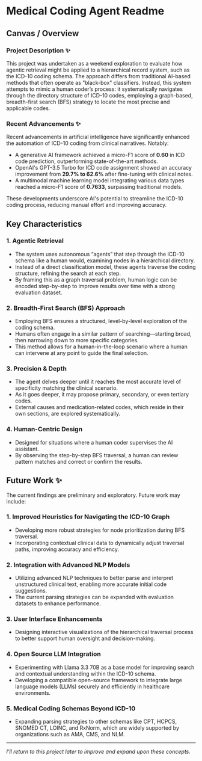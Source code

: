 # Medical Coding Agent Readme

## Canvas / Overview

### Project Description ✨
This project was undertaken as a weekend exploration to evaluate how agentic retrieval might be applied to a hierarchical record system, such as the ICD-10 coding schema. The approach differs from traditional AI-based methods that often operate as "black-box" classifiers. Instead, this system attempts to mimic a human coder’s process: it systematically navigates through the directory structure of ICD-10 codes, employing a graph-based, breadth-first search (BFS) strategy to locate the most precise and applicable codes.

### Recent Advancements ✨
Recent advancements in artificial intelligence have significantly enhanced the automation of ICD-10 coding from clinical narratives. Notably:

- A generative AI framework achieved a micro-F1 score of **0.60** in ICD code prediction, outperforming state-of-the-art methods.
- OpenAI's GPT-3.5 Turbo for ICD code assignment showed an accuracy improvement from **29.7% to 62.6%** after fine-tuning with clinical notes.
- A multimodal machine learning model integrating various data types reached a micro-F1 score of **0.7633**, surpassing traditional models.

These developments underscore AI's potential to streamline the ICD-10 coding process, reducing manual effort and improving accuracy.

## Key Characteristics

### 1. Agentic Retrieval
- The system uses autonomous “agents” that step through the ICD-10 schema like a human would, examining nodes in a hierarchical directory.
- Instead of a direct classification model, these agents traverse the coding structure, refining the search at each step.
- By framing this as a graph traversal problem, human logic can be encoded step-by-step to improve results over time with a strong evaluation dataset.

### 2. Breadth-First Search (BFS) Approach
- Employing BFS ensures a structured, level-by-level exploration of the coding schema.
- Humans often engage in a similar pattern of searching—starting broad, then narrowing down to more specific categories.
- This method allows for a human-in-the-loop scenario where a human can intervene at any point to guide the final selection.

### 3. Precision & Depth
- The agent delves deeper until it reaches the most accurate level of specificity matching the clinical scenario.
- As it goes deeper, it may propose primary, secondary, or even tertiary codes.
- External causes and medication-related codes, which reside in their own sections, are explored systematically.

### 4. Human-Centric Design
- Designed for situations where a human coder supervises the AI assistant.
- By observing the step-by-step BFS traversal, a human can review pattern matches and correct or confirm the results.

## Future Work ✨
The current findings are preliminary and exploratory. Future work may include:

### 1. Improved Heuristics for Navigating the ICD-10 Graph
- Developing more robust strategies for node prioritization during BFS traversal.
- Incorporating contextual clinical data to dynamically adjust traversal paths, improving accuracy and efficiency.

### 2. Integration with Advanced NLP Models
- Utilizing advanced NLP techniques to better parse and interpret unstructured clinical text, enabling more accurate initial code suggestions.
- The current parsing strategies can be expanded with evaluation datasets to enhance performance.

### 3. User Interface Enhancements
- Designing interactive visualizations of the hierarchical traversal process to better support human oversight and decision-making.

### 4. Open Source LLM Integration
- Experimenting with Llama 3.3 70B as a base model for improving search and contextual understanding within the ICD-10 schema.
- Developing a compatible open-source framework to integrate large language models (LLMs) securely and efficiently in healthcare environments.

### 5. Medical Coding Schemas Beyond ICD-10
- Expanding parsing strategies to other schemas like CPT, HCPCS, SNOMED CT, LOINC, and RxNorm, which are widely supported by organizations such as AMA, CMS, and NLM.

---

*I’ll return to this project later to improve and expand upon these concepts.*

